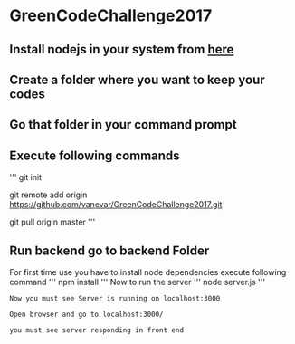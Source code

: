 # GreenCodeChallenge2017

## Install nodejs in your system from [here](https://nodejs.org/en/download/)

## Create a folder where you want to keep your codes

## Go that folder in your command prompt

## Execute following commands
  '''
  git init
    
  git remote add origin https://github.com/vanevar/GreenCodeChallenge2017.git
  
  git pull origin master
  '''
   
## Run backend go to backend Folder
  For first time use you have to install node dependencies
  execute following command
    '''
    npm install
    '''
  Now to run the server
    '''
    node server.js
    '''
    
    Now you must see Server is running on localhost:3000
    
    Open browser and go to localhost:3000/
    
    you must see server responding in front end
    
  
